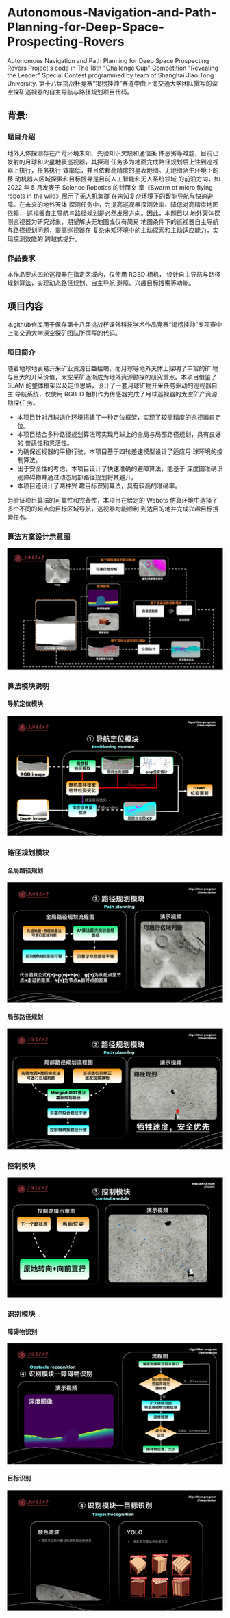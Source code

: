 # Autonomous-Navigation-and-Path-Planning-for-Deep-Space-Prospecting-Rovers
Autonomous Navigation and Path Planning for Deep Space Prospecting Rovers Project's code
in The 18th "Challenge Cup" Competition "Revealing the Leader" Special Contest programmed by team of Shanghai Jiao Tong University.
第十八届挑战杯竞赛“揭榜挂帅”赛道中由上海交通大学团队撰写的深空探矿巡视器的自主导航与路径规划项目代码。

## 背景:
### 题目介绍
地外天体探测存在严苛环境未知、先验知识欠缺和通信条
件恶劣等难题，目前已发射的月球和火星地表巡视器，其探测
任务多为地面完成路径规划后上注到巡视器上执行，任务执行
效率低，并且依赖高精度的星表地图。无地图陌生环境下的移
动机器人区域探索和目标搜寻是目前人工智能和无人系统领域
的前沿方向，如 2022 年 5 月发表于 Science Robotics 的封面文
章《Swarm of micro flying robots in the wild》展示了无人机集群
在未知复杂环境下的智能导航与快速避障。在未来的地外天体
探测任务中，为提高巡视器探测效率、降低对高精度地图依赖，
巡视器自主导航与路径规划是必然发展方向。因此，本题目以
地外天体探测巡视器为研究对象，期望解决无地图或仅有简易
地图条件下的巡视器自主导航与路径规划问题，提高巡视器在
复杂未知环境中的主动探索和主动适应能力，实现探测效能的
跨越式提升。


### 作品要求
本作品要求四轮巡视器在指定区域内，仅使用 RGBD 相机，
设计自主导航与路径规划算法，实现动态路径规划、自主导航
避障、兴趣目标搜索等功能。

## 项目内容
本github仓库用于保存第十八届挑战杯课外科技学术作品竞赛“揭榜挂帅”专项赛中上海交通大学深空探矿团队所撰写的代码。

### 项目简介
随着地球地表易开采矿业资源日益枯竭，而月球等地外天体上探明了丰富的矿
物与巨大的开采价值，太空采矿逐渐成为地外资源勘探的研究重点。本项目借鉴了
SLAM 的整体框架以及定位思路，设计了一套月球矿物开采任务驱动的巡视器自主
导航系统，仅使用 RGB-D 相机作为传感器完成了月球巡视器的太空矿产资源勘探任
务。
- 本项目针对月球退化环境搭建了一种定位框架，实现了较高精度的巡视器自定
位。
- 本项目结合多种路径规划算法可实现月球上的全局与局部路径规划，具有良好的
普适性和灵活性。
- 为确保巡视器的平稳行驶，本项目基于四轮差速模型设计了适应月
球环境的控制算法。
- 出于安全性的考虑，本项目设计了快速准确的避障算法，能基于
深度图准确识别障碍物并通过动态局部路径规划将其避开。
- 本项目还设计了两种兴
趣目标识别算法，具有较高的准确率。

为验证项目算法的可靠性和完备性，本项目在给定的 Webots 仿真环境中选择了多个不同的起点向目标区域导航，巡视器均能顺利
到达目的地并完成兴趣目标搜索任务。

### 算法方案设计示意图
![figure of algorithm design](/images/overall_image.png)

### 算法模块说明

#### 导航定位模块
![image](/images/nevigation.png)

### 路径规划模块
#### 全局路径规划
![image](/images/path_planning1.png)
#### 局部路径规划
![image](/images/path_planning2.png)
### 控制模块
![image](/images/control.png)

### 识别模块
#### 障碍物识别
![image](/images/recognition1.png)
#### 目标识别
![image](/images/recognition2.png)


